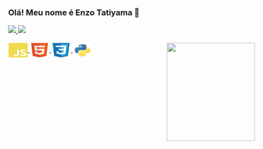 ### Olá! Meu nome é Enzo Tatiyama 👋

<div>
  <a href="https://github.com/EnzoTatiyama">
  <img height="180em" src="https://github-readme-stats.vercel.app/api?username=EnzoTatiyama&show_icons=true&theme=tokyonight&include_all_commits=true&count_private=true"/>
  <img height="180em" src="https://github-readme-stats.vercel.app/api/top-langs/?username=EnzoTatiyama&layout=compact&langs_count=7&theme=tokyonight"/>
</div>
  
<div style="display: inline_block"><br>
  <img align="center" height="30" width="40" src="https://raw.githubusercontent.com/devicons/devicon/master/icons/javascript/javascript-plain.svg">
  <img align="center" height="30" width="40" src="https://raw.githubusercontent.com/devicons/devicon/master/icons/html5/html5-original.svg">
  <img align="center" height="30" width="40" src="https://raw.githubusercontent.com/devicons/devicon/master/icons/css3/css3-original.svg">
  <img align="center" height="30" width="40" src="https://raw.githubusercontent.com/devicons/devicon/master/icons/python/python-original.svg">
  <img align="right" height="200" width="180" src="https://pa1.narvii.com/6515/afa56798f0a615935f2ce5cf26aabf3374020f0f_hq.gif">
</div>
  
  ##

  
